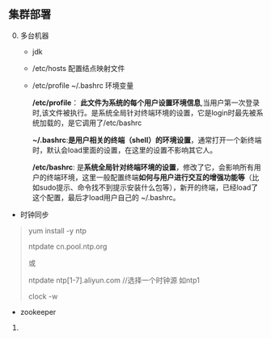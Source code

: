 ## 集群部署

0. 多台机器 

   - jdk

   - /etc/hosts 配置结点映射文件

   - /etc/profile  ~/.bashrc 环境变量

     **/etc/profile**： **此文件为系统的每个用户设置环境信息**,当用户第一次登录时,该文件被执行。是系统全局针对终端环境的设置，它是login时最先被系统加载的，是它调用了/etc/bashrc

     **~/.bashrc**:**是用户相关的终端（shell）的环境设置**，通常打开一个新终端时，默认会load里面的设置，在这里的设置不影响其它人。

     **/etc/bashrc**: 是**系统全局针对终端环境的设置**，修改了它，会影响所有用户的终端环境，这里一般配置终端**如何与用户进行交互的增强功能等**（比如sudo提示、命令找不到提示安装什么包等），新开的终端，已经load了这个配置，最后才load用户自己的 ~/.bashrc。

*  时钟同步

  > yum install -y ntp
  >
  > ntpdate cn.pool.ntp.org
  >
  > 或
  >
  > ntpdate ntp[1-7].aliyun.com  //选择一个时钟源 如ntp1
  >
  > clock -w

* zookeeper

1. 

